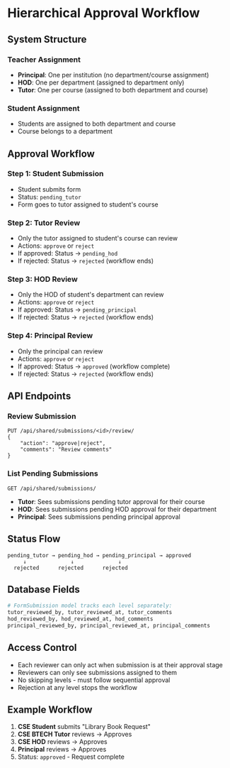# Hierarchical Approval Workflow

## System Structure

### **Teacher Assignment**
- **Principal**: One per institution (no department/course assignment)
- **HOD**: One per department (assigned to department only)
- **Tutor**: One per course (assigned to both department and course)

### **Student Assignment**
- Students are assigned to both department and course
- Course belongs to a department

## Approval Workflow

### **Step 1: Student Submission**
- Student submits form
- Status: `pending_tutor`
- Form goes to tutor assigned to student's course

### **Step 2: Tutor Review**
- Only the tutor assigned to student's course can review
- Actions: `approve` or `reject`
- If approved: Status → `pending_hod`
- If rejected: Status → `rejected` (workflow ends)

### **Step 3: HOD Review**
- Only the HOD of student's department can review
- Actions: `approve` or `reject`
- If approved: Status → `pending_principal`
- If rejected: Status → `rejected` (workflow ends)

### **Step 4: Principal Review**
- Only the principal can review
- Actions: `approve` or `reject`
- If approved: Status → `approved` (workflow complete)
- If rejected: Status → `rejected` (workflow ends)

## API Endpoints

### **Review Submission**
```
PUT /api/shared/submissions/<id>/review/
{
    "action": "approve|reject",
    "comments": "Review comments"
}
```

### **List Pending Submissions**
```
GET /api/shared/submissions/
```
- **Tutor**: Sees submissions pending tutor approval for their course
- **HOD**: Sees submissions pending HOD approval for their department  
- **Principal**: Sees submissions pending principal approval

## Status Flow
```
pending_tutor → pending_hod → pending_principal → approved
     ↓              ↓              ↓
  rejected      rejected      rejected
```

## Database Fields
```python
# FormSubmission model tracks each level separately:
tutor_reviewed_by, tutor_reviewed_at, tutor_comments
hod_reviewed_by, hod_reviewed_at, hod_comments  
principal_reviewed_by, principal_reviewed_at, principal_comments
```

## Access Control
- Each reviewer can only act when submission is at their approval stage
- Reviewers can only see submissions assigned to them
- No skipping levels - must follow sequential approval
- Rejection at any level stops the workflow

## Example Workflow
1. **CSE Student** submits "Library Book Request"
2. **CSE BTECH Tutor** reviews → Approves
3. **CSE HOD** reviews → Approves  
4. **Principal** reviews → Approves
5. Status: `approved` - Request complete
